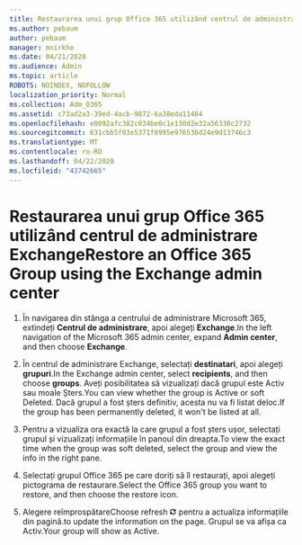 ```yaml
---
title: Restaurarea unui grup Office 365 utilizând centrul de administrare Exchange
ms.author: pebaum
author: pebaum
manager: mnirkhe
ms.date: 04/21/2020
ms.audience: Admin
ms.topic: article
ROBOTS: NOINDEX, NOFOLLOW
localization_priority: Normal
ms.collection: Adm_O365
ms.assetid: c73ad2a3-39ed-4acb-9872-6a38eda11464
ms.openlocfilehash: e0092afc382c034be0c1e130d2e32a56330c2732
ms.sourcegitcommit: 631cbb5f03e5371f0995e976536d24e9d13746c3
ms.translationtype: MT
ms.contentlocale: ro-RO
ms.lasthandoff: 04/22/2020
ms.locfileid: "43742665"
---
```

# <a name="restore-an-office-365-group-using-the-exchange-admin-center"></a><span data-ttu-id="b083b-102">Restaurarea unui grup Office 365 utilizând centrul de administrare Exchange</span><span class="sxs-lookup"><span data-stu-id="b083b-102">Restore an Office 365 Group using the Exchange admin center</span></span>

1. <span data-ttu-id="b083b-103">În navigarea din stânga a centrului de administrare Microsoft 365, extindeți **Centrul de administrare**, apoi alegeți **Exchange**.</span><span class="sxs-lookup"><span data-stu-id="b083b-103">In the left navigation of the Microsoft 365 admin center, expand **Admin center**, and then choose **Exchange**.</span></span>
    
2. <span data-ttu-id="b083b-104">În centrul de administrare Exchange, selectați **destinatari**, apoi alegeți **grupuri**.</span><span class="sxs-lookup"><span data-stu-id="b083b-104">In the Exchange admin center, select **recipients**, and then choose **groups**.</span></span> <span data-ttu-id="b083b-105">Aveți posibilitatea să vizualizați dacă grupul este Activ sau moale Șters.</span><span class="sxs-lookup"><span data-stu-id="b083b-105">You can view whether the group is Active or soft Deleted.</span></span> <span data-ttu-id="b083b-106">Dacă grupul a fost șters definitiv, acesta nu va fi listat deloc.</span><span class="sxs-lookup"><span data-stu-id="b083b-106">If the group has been permanently deleted, it won't be listed at all.</span></span>
    
3. <span data-ttu-id="b083b-107">Pentru a vizualiza ora exactă la care grupul a fost șters ușor, selectați grupul și vizualizați informațiile în panoul din dreapta.</span><span class="sxs-lookup"><span data-stu-id="b083b-107">To view the exact time when the group was soft deleted, select the group and view the info in the right pane.</span></span>
    
4. <span data-ttu-id="b083b-108">Selectați grupul Office 365 pe care doriți să îl restaurați, apoi alegeți pictograma de restaurare.</span><span class="sxs-lookup"><span data-stu-id="b083b-108">Select the Office 365 group you want to restore, and then choose the restore icon.</span></span>
    
5. <span data-ttu-id="b083b-109">Alegere reîmprospătare</span><span class="sxs-lookup"><span data-stu-id="b083b-109">Choose refresh</span></span> ![Pictograma Reîmprospătare](media/6464df90-2a91-4c1f-92a6-9a38c7696ac3.gif) <span data-ttu-id="b083b-111">pentru a actualiza informațiile din pagină.</span><span class="sxs-lookup"><span data-stu-id="b083b-111">to update the information on the page.</span></span> <span data-ttu-id="b083b-112">Grupul se va afișa ca Activ.</span><span class="sxs-lookup"><span data-stu-id="b083b-112">Your group will show as Active.</span></span> 
    

